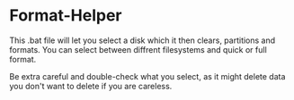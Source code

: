# Format-Helper
This .bat file will let you select a disk which it then clears, partitions and formats. You can select between diffrent filesystems and quick or full format.

Be extra careful and double-check what you select, as it might delete data you don't want to delete if you are careless.
